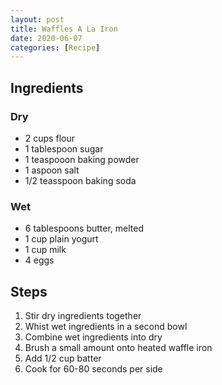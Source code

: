 ```yaml
---
layout: post
title: Waffles A La Iron
date: 2020-06-07
categories: [Recipe]
---
```


## Ingredients

### Dry

* 2 cups flour
* 1 tablespoon sugar
* 1 teaspooon baking powder
* 1 aspoon salt
* 1/2 teasspoon baking soda

### Wet

* 6 tablespoons butter, melted
* 1 cup plain yogurt
* 1 cup milk
* 4 eggs

## Steps

1. Stir dry ingredients together
1. Whist wet ingredients in a second bowl
1. Combine wet ingredients into dry
1. Brush a small amount onto heated waffle iron
1. Add 1/2 cup batter
1. Cook for 60-80 seconds per side